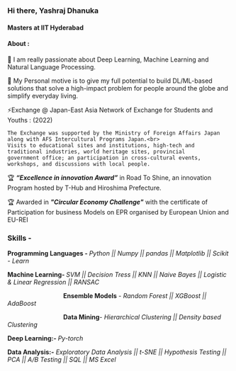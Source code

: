 ### Hi there, Yashraj Dhanuka

#### Masters at IIT Hyderabad
#### About :

🔭 I am really passionate about Deep Learning, Machine Learning and Natural Language Processing. 

💬 My Personal motive is to give my full potential to build DL/ML-based solutions that solve a high-impact problem for people around the globe and simplify everyday living.

⚡Exchange @ Japan-East Asia Network of Exchange for Students and Youths : (2022) <br>

    The Exchange was supported by the Ministry of Foreign Affairs Japan along with AFS Intercultural Programs Japan.<br>
    Visits to educational sites and institutions, high-tech and traditional industries, world heritage sites, provincial
    government office; an participation in cross-cultural events, workshops, and discussions with local people.

🏆 <b><i>“Excellence in innovation Award”</b></i> in Road To Shine, an innovation Program hosted by T-Hub and Hiroshima Prefecture.

🏆 Awarded in <b><i>"Circular Economy Challenge"</b></i> with the certificate of Participation for business Models on EPR organised by European Union and EU-REI

### Skills -

<b>Programming Languages - </b>    <i>Python  || Numpy || pandas || Matplotlib || Scikit - Learn</br></i>

<b>Machine Learning-  </b><i>  SVM || Decision Tress || KNN || Naive Bayes || Logistic & Linear Regression || RANSAC</br></i>

&emsp;&emsp;&emsp;&emsp;&emsp;&emsp;&emsp;&emsp;&emsp;<b>Ensemble Models</b>  -<i> Random Forest || XGBoost || AdaBoost</br></i>

&emsp;&emsp;&emsp;&emsp;&emsp;&emsp;&emsp;&emsp;&emsp;<b>Data Mining</b>- <i> Hierarchical Clustering || Density based Clustering</br></i>
                        
<b>Deep Learning:- </b> <i> Py-torch </br></i>

<b>Data Analysis:-</b> <i> Exploratory Data Analysis || t-SNE || Hypothesis Testing || PCA || A/B Testing || SQL || MS Excel </br></i>
